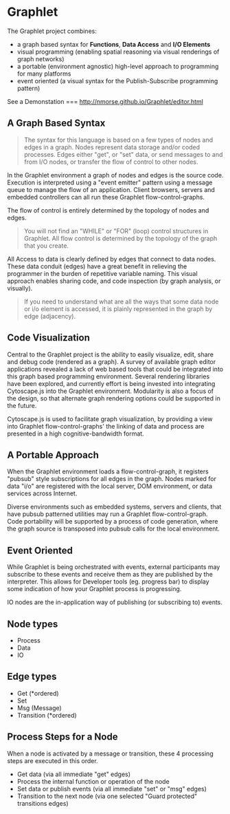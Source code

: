 Graphlet
========
The Graphlet project combines: 
 * a graph based syntax for __Functions__, __Data Access__ and __I/O Elements__
 * visual programming (enabling spatial reasoning via visual renderings of graph networks)
 * a portable (environment agnostic) high-level approach to programming for many platforms
 * event oriented (a visual syntax for the Publish-Subscribe programming pattern)

See a Demonstation === http://nmorse.github.io/Graphlet/editor.html

A Graph Based Syntax
--------------------
>The syntax for this language is based on a few types of nodes and edges in a graph. Nodes represent data storage and/or coded 
processes. Edges either "get", or "set" data, or send messages to and from I/O nodes, or transfer the flow 
of control to other nodes. 

In the Graphlet environment a graph of nodes and edges is the source code. Execution is interpreted using a "event emitter" pattern
using a message queue to manage the flow of an application. Client browsers, servers and embedded controllers can all run 
these Graphlet flow-control-graphs. 

The flow of control is entirely determined by the topology of nodes and edges.
>You will not find an "WHILE" or "FOR" (loop) control structures in Graphlet. All flow control is determined by the topology of the graph that you create.

All Access to data is clearly defined by edges that connect to data nodes. These data conduit (edges) have a great benefit in relieving the programmer in the burden of repetitive variable naming. 
This visual approach enables sharing code, and code inspection (by graph analysis, or visually).
>If you need to understand what are all the ways that some data node or i/o element is accessed, it is plainly represented in the graph by edge (adjacency).

Code Visualization
------------------
Central to the Graphlet project is the ability to easily visualize, edit, share and debug code (rendered as a graph).
A survey of available graph editor applications revealed a lack of web based tools that could be integrated into this graph based 
programming environment. Several rendering libraries have been explored, and currently effort is being invested into integrating 
Cytoscape.js into the Graphlet environment. Modularity is also a focus of the design, so that alternate graph rendering options could be supported 
in the future.

Cytoscape.js is used to facilitate graph visualization, by providing a view into Graphlet flow-control-graphs' the linking of data and process are presented in a high cognitive-bandwidth format. 

A Portable Approach
-------------------
When the Graphlet environment loads a flow-control-graph, it registers "pubsub" style subscriptions for all edges in
the graph. Nodes marked for data "i/o" are registered with the local server, DOM environment, or data services across Internet. 

Diverse environments such as embedded systems, servers and clients, that have pubsub patterned utilities may run a Graphlet flow-control-graph. 
Code portability will be supported by a process of code generation, where the graph source is transposed into pubsub calls for the local environment.

Event Oriented
--------------
While Graphlet is being orchestrated with events, external participants 
may subscribe to these events and receive them as they are published by the interpreter.
This allows for Developer tools (eg. progress bar) to display some indication of how your Graphlet process is progressing.

IO nodes are the in-application way of publishing (or subscribing to) events.

Node types
----------
 * Process
 * Data
 * IO

Edge types
----------
 * Get (*ordered)
 * Set
 * Msg (Message)
 * Transition (*ordered)
 
Process Steps for a Node
------------------------
When a node is activated by a message or transition, these 4 processing steps are executed in this order.
 * Get data (via all immediate "get" edges)
 * Process the internal function or operation of the node
 * Set data or publish events (via all immediate "set" or "msg" edges)
 * Transition to the next node (via one selected "Guard protected" transitions edges)
